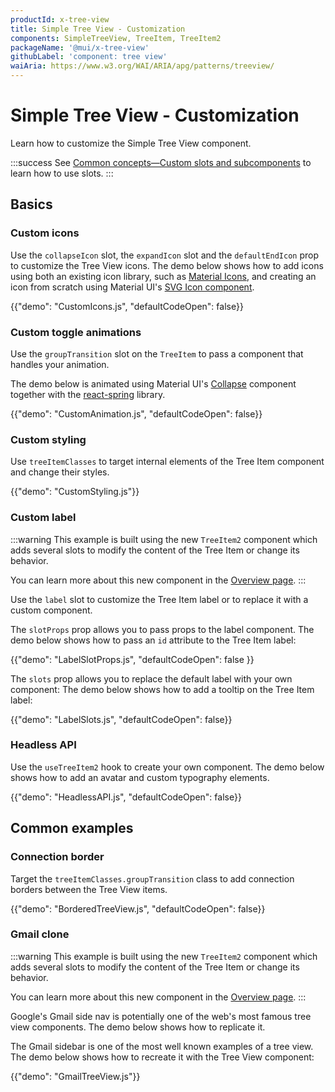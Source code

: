 ```yaml
---
productId: x-tree-view
title: Simple Tree View - Customization
components: SimpleTreeView, TreeItem, TreeItem2
packageName: '@mui/x-tree-view'
githubLabel: 'component: tree view'
waiAria: https://www.w3.org/WAI/ARIA/apg/patterns/treeview/
---
```


# Simple Tree View - Customization

<p class="description">Learn how to customize the Simple Tree View component.</p>

:::success
See [Common concepts—Custom slots and subcomponents](/x/common-concepts/custom-components/) to learn how to use slots.
:::

## Basics

### Custom icons

Use the `collapseIcon` slot, the `expandIcon` slot and the `defaultEndIcon` prop to customize the Tree View icons.
The demo below shows how to add icons using both an existing icon library, such as [Material Icons](/material-ui/material-icons/), and creating an icon from scratch using Material UI's [SVG Icon component](/material-ui/icons/#svgicon).

{{"demo": "CustomIcons.js", "defaultCodeOpen": false}}

### Custom toggle animations

Use the `groupTransition` slot on the `TreeItem` to pass a component that handles your animation.

The demo below is animated using Material UI's [Collapse](/material-ui/transitions/#collapse) component together with the [react-spring](https://www.react-spring.dev/) library.

{{"demo": "CustomAnimation.js", "defaultCodeOpen": false}}

### Custom styling

Use `treeItemClasses` to target internal elements of the Tree Item component and change their styles.

{{"demo": "CustomStyling.js"}}

### Custom label

:::warning
This example is built using the new `TreeItem2` component
which adds several slots to modify the content of the Tree Item or change its behavior.

You can learn more about this new component in the [Overview page](/x/react-tree-view/#tree-item-components).
:::

Use the `label` slot to customize the Tree Item label or to replace it with a custom component.

The `slotProps` prop allows you to pass props to the label component.
The demo below shows how to pass an `id` attribute to the Tree Item label:

{{"demo": "LabelSlotProps.js", "defaultCodeOpen": false }}

The `slots` prop allows you to replace the default label with your own component:
The demo below shows how to add a tooltip on the Tree Item label:

{{"demo": "LabelSlots.js", "defaultCodeOpen": false}}

### Headless API

Use the `useTreeItem2` hook to create your own component.
The demo below shows how to add an avatar and custom typography elements.

{{"demo": "HeadlessAPI.js", "defaultCodeOpen": false}}

## Common examples

### Connection border

Target the `treeItemClasses.groupTransition` class to add connection borders between the Tree View items.

{{"demo": "BorderedTreeView.js", "defaultCodeOpen": false}}

### Gmail clone

:::warning
This example is built using the new `TreeItem2` component
which adds several slots to modify the content of the Tree Item or change its behavior.

You can learn more about this new component in the [Overview page](/x/react-tree-view/#tree-item-components).
:::

Google's Gmail side nav is potentially one of the web's most famous tree view components.
The demo below shows how to replicate it.

The Gmail sidebar is one of the most well known examples of a tree view.
The demo below shows how to recreate it with the Tree View component:

{{"demo": "GmailTreeView.js"}}
